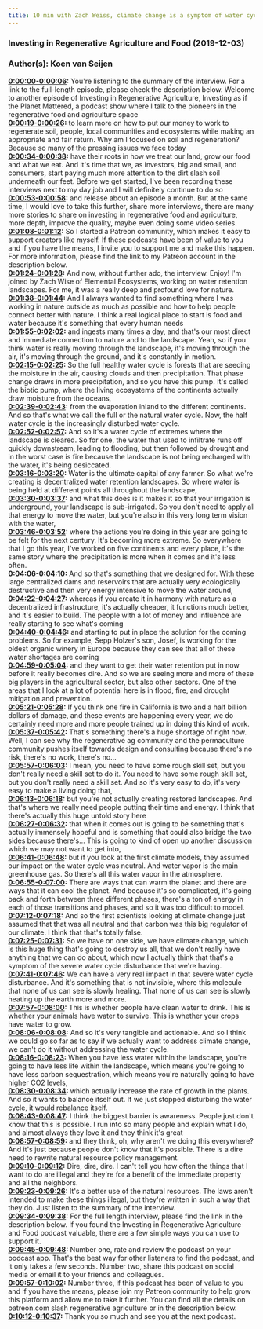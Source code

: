 ```yaml
---
title: 10 min with Zach Weiss, climate change is a symptom of water cycle disturbance and we can fix it
---
```

### Investing in Regenerative Agriculture and Food  (2019-12-03)  
### Author(s): Koen van Seijen  

**[0:00:00-0:00:06](https://investinginregenerativeagriculture.com/2019/02/03/zach-weiss/#t=0:00:00):**  You're listening to the summary of the interview. For a link to the full-length episode, please check the description below.  Welcome to another episode of Investing in Regenerative Agriculture, Investing as if the Planet Mattered,  a podcast show where I talk to the pioneers in the regenerative food and agriculture space  
**[0:00:19-0:00:26](https://investinginregenerativeagriculture.com/2019/02/03/zach-weiss/#t=0:00:19):**  to learn more on how to put our money to work to regenerate soil, people, local communities and ecosystems  while making an appropriate and fair return.  Why am I focused on soil and regeneration? Because so many of the pressing issues we face today  
**[0:00:34-0:00:38](https://investinginregenerativeagriculture.com/2019/02/03/zach-weiss/#t=0:00:34):**  have their roots in how we treat our land, grow our food and what we eat.  And it's time that we, as investors, big and small, and consumers, start paying much more attention to the dirt slash soil underneath our feet.  Before we get started, I've been recording these interviews next to my day job and I will definitely continue to do so  
**[0:00:53-0:00:58](https://investinginregenerativeagriculture.com/2019/02/03/zach-weiss/#t=0:00:53):**  and release about an episode a month. But at the same time, I would love to take this further,  share more interviews, there are many more stories to share on investing in regenerative food and agriculture,  more depth, improve the quality, maybe even doing some video series.  
**[0:01:08-0:01:12](https://investinginregenerativeagriculture.com/2019/02/03/zach-weiss/#t=0:01:08):**  So I started a Patreon community, which makes it easy to support creators like myself.  If these podcasts have been of value to you and if you have the means, I invite you to support me and make this happen.  For more information, please find the link to my Patreon account in the description below.  
**[0:01:24-0:01:28](https://investinginregenerativeagriculture.com/2019/02/03/zach-weiss/#t=0:01:24):**  And now, without further ado, the interview. Enjoy!  I'm joined by Zach Wise of Elemental Ecosystems, working on water retention landscapes.  For me, it was a really deep and profound love for nature.  
**[0:01:38-0:01:44](https://investinginregenerativeagriculture.com/2019/02/03/zach-weiss/#t=0:01:38):**  And I always wanted to find something where I was working in nature outside as much as possible  and how to help people connect better with nature.  I think a real logical place to start is food and water because it's something that every human needs  
**[0:01:55-0:02:02](https://investinginregenerativeagriculture.com/2019/02/03/zach-weiss/#t=0:01:55):**  and ingests many times a day, and that's our most direct and immediate connection to nature and to the landscape.  Yeah, so if you think water is really moving through the landscape, it's moving through the air,  it's moving through the ground, and it's constantly in motion.  
**[0:02:15-0:02:25](https://investinginregenerativeagriculture.com/2019/02/03/zach-weiss/#t=0:02:15):**  So the full healthy water cycle is forests that are seeding the moisture in the air, causing clouds and then precipitation.  That phase change draws in more precipitation, and so you have this pump.  It's called the biotic pump, where the living ecosystems of the continents actually draw moisture from the oceans,  
**[0:02:39-0:02:43](https://investinginregenerativeagriculture.com/2019/02/03/zach-weiss/#t=0:02:39):**  from the evaporation inland to the different continents.  And so that's what we call the full or the natural water cycle.  Now, the half water cycle is the increasingly disturbed water cycle.  
**[0:02:52-0:02:57](https://investinginregenerativeagriculture.com/2019/02/03/zach-weiss/#t=0:02:52):**  And so it's a water cycle of extremes where the landscape is cleared.  So for one, the water that used to infiltrate runs off quickly downstream, leading to flooding,  but then followed by drought and in the worst case is fire because the landscape is not being recharged with the water, it's being desiccated.  
**[0:03:16-0:03:20](https://investinginregenerativeagriculture.com/2019/02/03/zach-weiss/#t=0:03:16):**  Water is the ultimate capital of any farmer.  So what we're creating is decentralized water retention landscapes.  So where water is being held at different points all throughout the landscape,  
**[0:03:30-0:03:37](https://investinginregenerativeagriculture.com/2019/02/03/zach-weiss/#t=0:03:30):**  and what this does is it makes it so that your irrigation is underground, your landscape is sub-irrigated.  So you don't need to apply all that energy to move the water,  but you're also in this very long term vision with the water,  
**[0:03:46-0:03:52](https://investinginregenerativeagriculture.com/2019/02/03/zach-weiss/#t=0:03:46):**  where the actions you're doing in this year are going to be felt for the next century.  It's becoming more extreme. So everywhere that I go this year, I've worked on five continents and every place,  it's the same story where the precipitation is more when it comes and it's less often.  
**[0:04:06-0:04:10](https://investinginregenerativeagriculture.com/2019/02/03/zach-weiss/#t=0:04:06):**  And so that's something that we designed for.  With these large centralized dams and reservoirs that are actually very ecologically destructive  and then very energy intensive to move the water around,  
**[0:04:22-0:04:27](https://investinginregenerativeagriculture.com/2019/02/03/zach-weiss/#t=0:04:22):**  whereas if you create it in harmony with nature as a decentralized infrastructure,  it's actually cheaper, it functions much better, and it's easier to build.  The people with a lot of money and influence are really starting to see what's coming  
**[0:04:40-0:04:46](https://investinginregenerativeagriculture.com/2019/02/03/zach-weiss/#t=0:04:40):**  and starting to put in place the solution for the coming problems.  So for example, Sepp Holzer's son, Josef, is working for the oldest organic winery in Europe  because they can see that all of these water shortages are coming  
**[0:04:59-0:05:04](https://investinginregenerativeagriculture.com/2019/02/03/zach-weiss/#t=0:04:59):**  and they want to get their water retention put in now before it really becomes dire.  And so we are seeing more and more of these big players in the agricultural sector, but also other sectors.  One of the areas that I look at a lot of potential here is in flood, fire, and drought mitigation and prevention.  
**[0:05:21-0:05:28](https://investinginregenerativeagriculture.com/2019/02/03/zach-weiss/#t=0:05:21):**  If you think one fire in California is two and a half billion dollars of damage,  and these events are happening every year,  we do certainly need more and more people trained up in doing this kind of work.  
**[0:05:37-0:05:42](https://investinginregenerativeagriculture.com/2019/02/03/zach-weiss/#t=0:05:37):**  That's something there's a huge shortage of right now.  Well, I can see why the regenerative ag community and the permaculture community pushes itself towards design and consulting  because there's no risk, there's no work, there's no...  
**[0:05:57-0:06:03](https://investinginregenerativeagriculture.com/2019/02/03/zach-weiss/#t=0:05:57):**  I mean, you need to have some rough skill set, but you don't really need a skill set to do it.  You need to have some rough skill set, but you don't really need a skill set.  And so it's very easy to do, it's very easy to make a living doing that,  
**[0:06:13-0:06:18](https://investinginregenerativeagriculture.com/2019/02/03/zach-weiss/#t=0:06:13):**  but you're not actually creating restored landscapes.  And that's where we really need people putting their time and energy.  I think that there's actually this huge untold story here  
**[0:06:27-0:06:32](https://investinginregenerativeagriculture.com/2019/02/03/zach-weiss/#t=0:06:27):**  that when it comes out is going to be something that's actually immensely hopeful  and is something that could also bridge the two sides because there's...  This is going to kind of open up another discussion which we may not want to get into,  
**[0:06:41-0:06:48](https://investinginregenerativeagriculture.com/2019/02/03/zach-weiss/#t=0:06:41):**  but if you look at the first climate models, they assumed our impact on the water cycle was neutral.  And water vapor is the main greenhouse gas.  So there's all this water vapor in the atmosphere.  
**[0:06:55-0:07:00](https://investinginregenerativeagriculture.com/2019/02/03/zach-weiss/#t=0:06:55):**  There are ways that can warm the planet and there are ways that it can cool the planet.  And because it's so complicated, it's going back and forth between three different phases,  there's a ton of energy in each of those transitions and phases, and so it was too difficult to model.  
**[0:07:12-0:07:18](https://investinginregenerativeagriculture.com/2019/02/03/zach-weiss/#t=0:07:12):**  And so the first scientists looking at climate change just assumed that that was all neutral  and that carbon was this big regulator of our climate.  I think that that's totally false.  
**[0:07:25-0:07:31](https://investinginregenerativeagriculture.com/2019/02/03/zach-weiss/#t=0:07:25):**  So we have on one side, we have climate change, which is this huge thing that's going to destroy us all,  that we don't really have anything that we can do about,  which now I actually think that that's a symptom of the severe water cycle disturbance that we're having.  
**[0:07:41-0:07:46](https://investinginregenerativeagriculture.com/2019/02/03/zach-weiss/#t=0:07:41):**  We can have a very real impact in that severe water cycle disturbance.  And it's something that is not invisible, where this molecule that none of us can see is slowly healing.  That none of us can see is slowly heating up the earth more and more.  
**[0:07:57-0:08:00](https://investinginregenerativeagriculture.com/2019/02/03/zach-weiss/#t=0:07:57):**  This is whether people have clean water to drink.  This is whether your animals have water to survive.  This is whether your crops have water to grow.  
**[0:08:06-0:08:08](https://investinginregenerativeagriculture.com/2019/02/03/zach-weiss/#t=0:08:06):**  And so it's very tangible and actionable.  And so I think we could go so far as to say if we actually want to address climate change,  we can't do it without addressing the water cycle.  
**[0:08:16-0:08:23](https://investinginregenerativeagriculture.com/2019/02/03/zach-weiss/#t=0:08:16):**  When you have less water within the landscape, you're going to have less life within the landscape,  which means you're going to have less carbon sequestration,  which means you're naturally going to have higher CO2 levels,  
**[0:08:30-0:08:34](https://investinginregenerativeagriculture.com/2019/02/03/zach-weiss/#t=0:08:30):**  which actually increase the rate of growth in the plants.  And so it wants to balance itself out.  If we just stopped disturbing the water cycle, it would rebalance itself.  
**[0:08:43-0:08:47](https://investinginregenerativeagriculture.com/2019/02/03/zach-weiss/#t=0:08:43):**  I think the biggest barrier is awareness.  People just don't know that this is possible.  I run into so many people and explain what I do, and almost always they love it and they think it's great  
**[0:08:57-0:08:59](https://investinginregenerativeagriculture.com/2019/02/03/zach-weiss/#t=0:08:57):**  and they think, oh, why aren't we doing this everywhere?  And it's just because people don't know that it's possible.  There is a dire need to rewrite natural resource policy management.  
**[0:09:10-0:09:12](https://investinginregenerativeagriculture.com/2019/02/03/zach-weiss/#t=0:09:10):**  Dire, dire, dire.  I can't tell you how often the things that I want to do are illegal  and they're for a benefit of the immediate property and all the neighbors.  
**[0:09:23-0:09:26](https://investinginregenerativeagriculture.com/2019/02/03/zach-weiss/#t=0:09:23):**  It's a better use of the natural resources.  The laws aren't intended to make these things illegal, but they're written in such a way that they do.  Just listen to the summary of the interview.  
**[0:09:34-0:09:38](https://investinginregenerativeagriculture.com/2019/02/03/zach-weiss/#t=0:09:34):**  For the full length interview, please find the link in the description below.  If you found the Investing in Regenerative Agriculture and Food podcast valuable,  there are a few simple ways you can use to support it.  
**[0:09:45-0:09:48](https://investinginregenerativeagriculture.com/2019/02/03/zach-weiss/#t=0:09:45):**  Number one, rate and review the podcast on your podcast app.  That's the best way for other listeners to find the podcast, and it only takes a few seconds.  Number two, share this podcast on social media or email it to your friends and colleagues.  
**[0:09:57-0:10:02](https://investinginregenerativeagriculture.com/2019/02/03/zach-weiss/#t=0:09:57):**  Number three, if this podcast has been of value to you and if you have the means,  please join my Patreon community to help grow this platform and allow me to take it further.  You can find all the details on patreon.com slash regenerative agriculture or in the description below.  
**[0:10:12-0:10:37](https://investinginregenerativeagriculture.com/2019/02/03/zach-weiss/#t=0:10:12):**  Thank you so much and see you at the next podcast.  